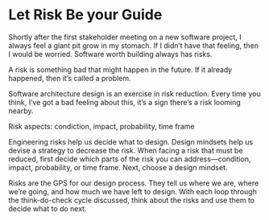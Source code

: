 # Let Risk Be your Guide

Shortly after the first stakeholder meeting on a new software project, I always feel a giant pit grow in my stomach. If I didn’t have that feeling, then I would be worried. Software worth building always has risks.

A risk is something bad that might happen in the future. If it already happened, then it’s called a problem.

Software architecture design is an exercise in risk reduction. Every time you think, I’ve got a bad feeling about this, it’s a sign there’s a risk looming nearby.

Risk aspects: condiction, impact, probability, time frame

Engineering risks help us decide what to design. Design mindsets help us devise a strategy to decrease the risk. When facing a risk that must be reduced, first decide which parts of the risk you can address—condition, impact, probability, or time frame. Next, choose a design mindset. 

Risks are the GPS for our design process. They tell us where we are, where we’re going, and how much we have left to design. With each loop through the think-do-check cycle discussed, think about the risks and use them to decide what to do next. 